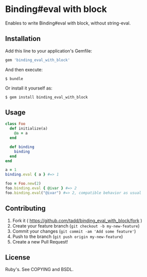 # Binding#eval with block

Enables to write Binding#eval with block, without string-eval.

## Installation

Add this line to your application's Gemfile:

```ruby
gem 'binding_eval_with_block'
```

And then execute:

    $ bundle

Or install it yourself as:

    $ gem install binding_eval_with_block

## Usage

```ruby
class Foo
  def initialize(a)
    @a = a
  end

  def binding
    binding
  end
end

a = 1
binding.eval { a } #=> 1

foo = Foo.new(2)
foo.binding.eval { @ivar } #=> 2
foo.binding.eval("@ivar") #=> 2, compatible behavior as usual
```


## Contributing

1. Fork it ( https://github.com/tadd/binding_eval_with_block/fork )
2. Create your feature branch (`git checkout -b my-new-feature`)
3. Commit your changes (`git commit -am 'Add some feature'`)
4. Push to the branch (`git push origin my-new-feature`)
5. Create a new Pull Request!

## License

Ruby's.  See COPYING and BSDL.
